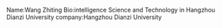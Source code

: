 Name:Wang Zhiting
Bio:intelligence Science and Technology in Hangzhou Dianzi University
company:Hangzhou Dianzi University
<!---
kuilei10/kuilei10 is a ✨ special ✨ repository because its `README.md` (this file) appears on your GitHub profile.
You can click the Preview link to take a look at your changes.
--->
